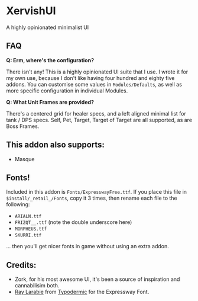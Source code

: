 # XervishUI
A highly opinionated minimalist UI

## FAQ
**Q: Erm, where's the configuration?**

There isn't any! This is a highly opinionated UI suite that I use. I wrote it for my own use, because I don't like having four hundred and eighty five addons. You can customise some values in `Modules/Defaults`, as well as more specific configuration in individual Modules.

**Q: What Unit Frames are provided?**

There's a centered grid for healer specs, and a left aligned minimal list for tank / DPS specs. Self, Pet, Target, Target of Target are all supported, as are Boss Frames.

## This addon also supports:
* Masque

## Fonts!
Included in this addon is `Fonts/ExpresswayFree.ttf`. If you place this file in `$install/_retail_/Fonts`, copy it 3 times, then rename each file to the following:
* `ARIALN.ttf`
* `FRIZQT__.ttf` (note the double underscore here)
* `MORPHEUS.ttf`
* `SKURRI.ttf`

... then you'll get nicer fonts in game without using an extra addon.

## Credits:
* Zork, for his most awesome UI, it's been a source of inspiration and cannabilisim both.
* [Ray Larabie](https://fonts.adobe.com/designers/ray-larabie) from [Typodermic](https://fonts.adobe.com/foundries/typodermic) for the Expressway Font.